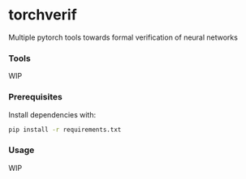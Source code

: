 # torchverif
Multiple pytorch tools towards formal verification of neural networks

### Tools

WIP

### Prerequisites

Install dependencies with:

```bash
pip install -r requirements.txt
```

### Usage

WIP
